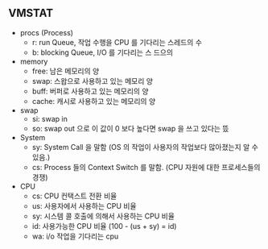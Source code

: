 ## VMSTAT


- procs (Process)
    - r: run Queue, 작업 수행을 CPU 를 기다리는 스레드의 수
    - b: blocking Queue, I/O 를 기다리는 스 드으의
- memory
    - free: 남은 메모리의 양
    - swap: 스왑으로 사용하고 있는 메모리 양
    - buff: 버퍼로 사용하고 있는 메모리의 양
    - cache: 캐시로 사용하고 있는 메모리의 양
- swap
    - si: swap in
    - so: swap out 으로 이 값이 0 보다 높다면 swap 을 쓰고 있다는 뜼
- System
    - sy: System Call 을 말함 (OS 의 작업이 사용자의 작업보다 많아졌는지 알 수 있음.)
    - cs: Process 들의 Context Switch 를 말함. (CPU 자원에 대한 프로세스들의 경쟁)
- CPU
    - cs: CPU 컨택스트 전환 비율
    - us: 사용자에서 사용하는 CPU 비율
    - sy: 시스템 콜 호출에 의해서 사용하는 CPU 비율
    - id: 사용가능한 CPU 비율 (100 - (us + sy) = id)
    - wa: i/o 작업을 기다리는 cpu
